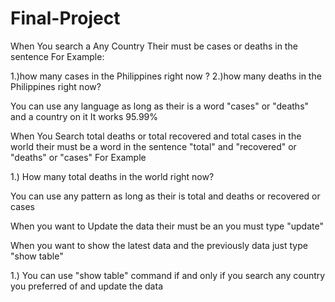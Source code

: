 # Final-Project

When You search a Any Country Their must be cases or deaths in the sentence For Example:

1.)how many cases in the Philippines right now ?
2.)how many deaths in the Philippines right now?

You can use any language as long as their is a word "cases" or "deaths" and a country on it It works 95.99%




When You Search total deaths or total recovered and total cases in the world their must be a word in the sentence "total" and "recovered" or "deaths" or "cases" For Example

1.) How many total deaths in the world right now?

You can use any pattern as long as their is total and deaths or recovered or cases

When you want to Update the data their must be an you must type "update"


When you want to show the latest data and the previously data just type "show table"

1.) You can use "show table" command if and only if you search any country you preferred of and update the data  

